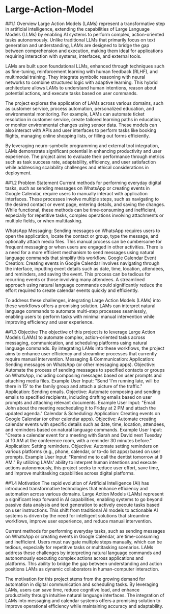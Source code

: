 # Large-Action-Model

##1.1 Overview
Large Action Models (LAMs) represent a transformative step in artificial intelligence, extending the capabilities of Large Language Models (LLMs) by enabling AI systems to perform complex, action-oriented tasks autonomously. Unlike traditional LLMs that primarily focus on text generation and understanding, LAMs are designed to bridge the gap between comprehension and execution, making them ideal for applications requiring interaction with systems, interfaces, and external tools.

LAMs are built upon foundational LLMs, enhanced through techniques such as fine-tuning, reinforcement learning with human feedback (RLHF), and multimodal training. They integrate symbolic reasoning with neural networks to combine structured logic with adaptive learning. This hybrid architecture allows LAMs to understand human intentions, reason about potential actions, and execute tasks based on user commands.

The project explores the application of LAMs across various domains, such as customer service, process automation, personalized education, and environmental monitoring. For example, LAMs can automate ticket resolution in customer service, create tailored learning paths in education, or monitor environmental changes using sensor data. These models can also interact with APIs and user interfaces to perform tasks like booking flights, managing online shopping lists, or filling out forms efficiently.

By leveraging neuro-symbolic programming and external tool integration, LAMs demonstrate significant potential in enhancing productivity and user experience. The project aims to evaluate their performance through metrics such as task success rate, adaptability, efficiency, and user satisfaction while addressing scalability challenges and ethical considerations in deployment.


##1.2 Problem Statement
Current methods for performing everyday digital tasks, such as sending messages on WhatsApp or creating events in Google Calendar, require users to manually interact with application interfaces. These processes involve multiple steps, such as navigating to the desired contact or event page, entering details, and saving the changes. While functional, these methods can be time-consuming and inefficient, especially for repetitive tasks, complex operations involving attachments or multiple fields, or when multitasking.

WhatsApp Messaging: Sending messages on WhatsApp requires users to open the application, locate the contact or group, type the message, and optionally attach media files. This manual process can be cumbersome for frequent messaging or when users are engaged in other activities. There is a need for a more efficient mechanism to send messages using natural language commands that simplify this workflow.
Google Calendar Event Creation: Creating events in Google Calendar involves navigating through the interface, inputting event details such as date, time, location, attendees, and reminders, and saving the event. This process can be tedious for recurring events or those involving many attendees. A streamlined approach using natural language commands could significantly reduce the effort required to create calendar events quickly and efficiently.

To address these challenges, integrating Large Action Models (LAMs) into these workflows offers a promising solution. LAMs can interpret natural language commands to automate multi-step processes seamlessly, enabling users to perform tasks with minimal manual intervention while improving efficiency and user experience.


##1.3 Objective
The objective of this project is to leverage Large Action Models (LAMs) to automate complex, action-oriented tasks across messaging, communication, and scheduling platforms using natural language commands. By integrating LAMs into these workflows, the project aims to enhance user efficiency and streamline processes that currently require manual intervention.
Messaging & Communication:
Application: Sending messages on WhatsApp (or other messaging apps).
Objective: Automate the process of sending messages to specified contacts or groups on WhatsApp, including composing messages based on user prompts and attaching media files.
Example User Input: "Send 'I'm running late, will be there in 15' to the family group and attach a picture of the traffic."
Application: Sending emails.
Objective: Automate composing and sending emails to specified recipients, including drafting emails based on user prompts and attaching relevant documents.
Example User Input: "Email John about the meeting rescheduling it to Friday at 2 PM and attach the updated agenda."
Calendar & Scheduling:
Application: Creating events on Google Calendar (or other calendar apps).
Objective: Automate creating calendar events with specific details such as date, time, location, attendees, and reminders based on natural language commands.
Example User Input: "Create a calendar event for a meeting with Sarah and David next Tuesday at 10 AM at the conference room, with a reminder 30 minutes before."
Application: Setting reminders.
Objective: Automate setting reminders on various platforms (e.g., phone, calendar, or to-do list apps) based on user prompts.
Example User Input: "Remind me to call the dentist tomorrow at 9 AM."
By utilizing LAMs' ability to interpret human intentions and execute actions autonomously, this project seeks to reduce user effort, save time, and improve multitasking capabilities across digital platforms.


##1.4 Motivation
The rapid evolution of Artificial Intelligence (AI) has introduced transformative technologies that enhance efficiency and automation across various domains. Large Action Models (LAMs) represent a significant leap forward in AI capabilities, enabling systems to go beyond passive data analysis and text generation to actively execute tasks based on user instructions. This shift from traditional AI models to actionable AI systems is driven by the need for intelligent solutions that streamline workflows, improve user experience, and reduce manual intervention.

Current methods for performing everyday tasks, such as sending messages on WhatsApp or creating events in Google Calendar, are time-consuming and inefficient. Users must navigate multiple steps manually, which can be tedious, especially for repetitive tasks or multitasking scenarios. LAMs address these challenges by interpreting natural language commands and autonomously executing complex actions across applications and platforms. This ability to bridge the gap between understanding and action positions LAMs as dynamic collaborators in human-computer interaction.

The motivation for this project stems from the growing demand for automation in digital communication and scheduling tasks. By leveraging LAMs, users can save time, reduce cognitive load, and enhance productivity through intuitive natural language interfaces. The integration of LAMs into messaging and calendar systems offers a promising solution to improve operational efficiency while maintaining accuracy and adaptability.
